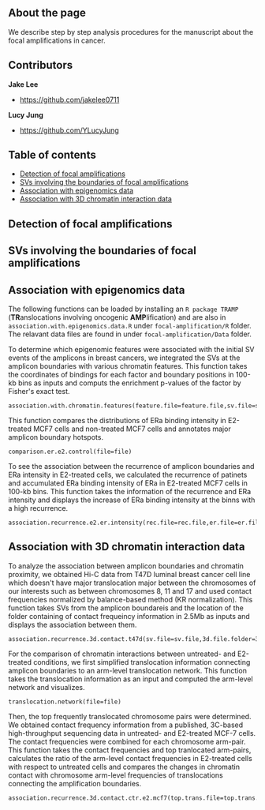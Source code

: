 ## About the page
We describe step by step analysis procedures for the manuscript about the focal amplifications in cancer. 

## Contributors

**Jake Lee**
- <https://github.com/jakelee0711>

**Lucy Jung**
- <https://github.com/YLucyJung>

## Table of contents

- [Detection of focal amplifications](#Detection-of-focal-amplifications)
- [SVs involving the boundaries of focal amplifications](#SVs-involving-the-boundaries-of-focal-amplifications)
- [Association with epigenomics data](#Association-with-epigenomics-data)
- [Association with 3D chromatin interaction data](#Association-with-3D-chromatin-interaction-data)

## Detection of focal amplifications

## SVs involving the boundaries of focal amplifications

## Association with epigenomics data
The following functions can be loaded by installing an `R package TRAMP` (**TR**anslocations involving oncogenic **AMP**lification) and are also in `association.with.epigenomics.data.R` under `focal-amplification/R` folder. The relavant data files are found in under `focal-amplification/Data` folder.

To determine which epigenomic features were associated with the initial SV events of the amplicons in breast cancers, we integrated the SVs at the amplicon boundaries with various chromatin features. This function takes the coordinates of bindings for each factor and boundary positions in 100-kb bins as inputs and computs the enrichment p-values of the factor by Fisher's exact test.
```
association.with.chromatin.features(feature.file=feature.file,sv.file=sv.file)
```
This function compares the distributions of ERa binding intensity in E2-treated MCF7 cells and non-treated MCF7 cells and annotates major amplicon boundary hotspots.  
```
comparison.er.e2.control(file=file)
```
To see the association between the recurrence of amplicon boundaries and ERa intensity in E2-treated cells, we calculated the recurrence of patinets and accumulated ERa binding intensity of ERa in E2-treated MCF7 cells in 100-kb bins. This function takes the information of the recurrence and ERa intensity and displays the increase of ERa binding intensity at the binns with a high recurrence.
```
association.recurrence.e2.er.intensity(rec.file=rec.file,er.file=er.file)
```
## Association with 3D chromatin interaction data
To analyze the association between amplicon boundaries and chromatin proximity, we obtained Hi-C data from T47D luminal breast cancer cell line which doesn't have major translocation major between the chromosomes of our interests such as between chromosomes 8, 11 and 17 and used contact frequencies normalized by balance-based method (KR normalization). This function takes SVs from the amplicon boundareis and the location of the folder containing of contact frequeincy information in 2.5Mb as inputs and displays the association between them.
```
association.recurrence.3d.contact.t47d(sv.file=sv.file,3d.file.folder=3d.file.folder)
```
For the comparison of chromatin interactions between untreated- and E2-treated conditions, we first simplified translocation information connecting amplicon boundaries to an arm-level translocation network. This function takes the translocation information as an input and computed the arm-level network and visualizes.
```
translocation.network(file=file)
```
Then, the top frequently translocated chromosome pairs were determined. We obtained contact frequency information from a published, 3C-based high-throughput sequencing data in untreated- and E2-treated MCF-7 cells. The contact frequencies were combined for each chromosome arm-pair. This function takes the contact frequencies and top tranlocated arm-pairs, calculates the ratio of the arm-level contact frequencies in E2-treated cells with respect to untreated cells and compares the changes in chromatin contact with chromosome arm-level frequencies of translocations connecting the amplification boundaries. 

```
association.recurrence.3d.contact.ctr.e2.mcf7(top.trans.file=top.trans.file,3d.file=3d.file)
```
